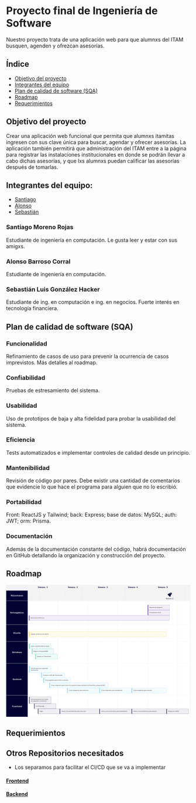 # Proyecto final de Ingeniería de Software
Nuestro proyecto trata de una aplicación web para que alumnxs del ITAM busquen, agenden y ofrezcan asesorías. 

## Índice
- [Objetivo del proyecto](https://github.com/chimchars/ingsoft#Objetivo-del-proyecto)
- [Integrantes del equipo](https://github.com/chimchars/ingsoft#Integrantes-del-equipo)
- [Plan de calidad de software (SQA)](https://github.com/chimchars/ingsoft#Plan-de-calidad-de-software-sqa)
- [Roadmap](https://github.com/chimchars/ingsoft#Roadmap)
- [Requerimientos](https://github.com/chimchars/ingsoft#Requerimientos)

## Objetivo del proyecto 
Crear una aplicación web funcional que permita que alumnxs itamitas ingresen con sus clave única para buscar, agendar y ofrecer asesorías.  La aplicación también permitirá que administración del ITAM entre a la página para registrar las instalaciones institucionales en donde se podrán llevar a cabo dichas asesorías, y que lxs alumnxs puedan calificar las asesorías después de tomarlas.

## Integrantes del equipo:
- [Santiago](https://github.com/chimchars/ingsoft#Santiago-Moreno-Rojas)
- [Alonso](https://github.com/chimchars/ingsoft#Alonso-Barroso-Corral)
- [Sebastián](https://github.com/chimchars/ingsoft#Sebastián-Luis-González-Hacker)

### Santiago Moreno Rojas 
Estudiante de ingeniería en computación. Le gusta leer y estar con sus amigxs.

### Alonso Barroso Corral
Estudiante de ingeniería en computación.

### Sebastián Luis González Hacker
Estudiante de ing. en computación e ing. en negocios. Fuerte interés en tecnología financiera.

## Plan de calidad de software (SQA)
### Funcionalidad
Refinamiento de casos de uso para prevenir la ocurrencia de casos imprevistos. Más detalles al roadmap.
### Confiabilidad
Pruebas de estresamiento del sistema. 
### Usabilidad
Uso de prototipos de baja y alta fidelidad para probar la usabilidad del sistema. 
### Eficiencia
Tests automatizados e implementar controles de calidad desde un principio.
### Mantenibilidad
Revisión de código por pares. Debe existir una cantidad de comentarios que evidencie lo que hace el programa para alguien que no lo escribió.
### Portabilidad 
Front: ReactJS y Tailwind; back: Express; base de datos: MySQL; auth: JWT; orm: Prisma.
### Documentación 
Además de la documentación constante del código, habrá documentación en GitHub detallando la organización y construcción del proyecto.

## Roadmap
![alt text](https://github.com/chimchars/ingsoft/blob/main/readmeImgs/roadmap.png)
## Requerimientos

## Otros Repositorios necesitados
- Los separamos para facilitar el CI/CD que se va a implementar

#### [Frontend](https://github.com/alonsobarrosoc/IngSoftFront)

#### [Backend](https://github.com/alonsobarrosoc/IngSoftBack)







